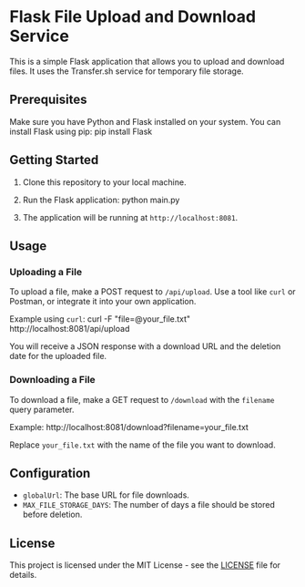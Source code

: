 # Flask File Upload and Download Service

This is a simple Flask application that allows you to upload and download files. It uses the Transfer.sh service for temporary file storage.

## Prerequisites

Make sure you have Python and Flask installed on your system. You can install Flask using pip: pip install Flask


## Getting Started

1. Clone this repository to your local machine.

2. Run the Flask application: python main.py

4. The application will be running at `http://localhost:8081`.

## Usage

### Uploading a File

To upload a file, make a POST request to `/api/upload`. Use a tool like `curl` or Postman, or integrate it into your own application.

Example using `curl`: curl -F "file=@your_file.txt" http://localhost:8081/api/upload

You will receive a JSON response with a download URL and the deletion date for the uploaded file.

### Downloading a File

To download a file, make a GET request to `/download` with the `filename` query parameter.

Example: http://localhost:8081/download?filename=your_file.txt


Replace `your_file.txt` with the name of the file you want to download.

## Configuration

- `globalUrl`: The base URL for file downloads.
- `MAX_FILE_STORAGE_DAYS`: The number of days a file should be stored before deletion.

## License

This project is licensed under the MIT License - see the [LICENSE](LICENSE) file for details.




